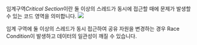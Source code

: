 임계구역*Critical Section*이란 둘 이상의 스레드가 동시에 접근할 때에 문제가 발생할 수 있는 코드 영역을 의미합니다.
![](https://i.imgur.com/QW0Whux.png)

임계 구역에 둘 이상의 스레드가 동시 접근하여 공유 자원을 변경하는 경우 Race Condition이 발생하고 데이터의 일관성이 깨질 수 있습니다.